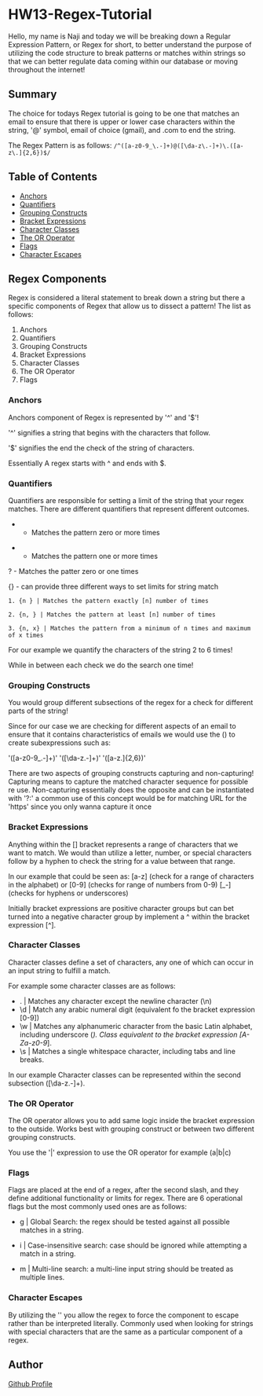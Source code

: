 # HW13-Regex-Tutorial

Hello, my name is Naji and today we will be breaking down a Regular Expression Pattern, or Regex for short, to better understand the purpose of utilizing the code structure to 
break patterns or matches within strings so that we can better regulate data coming within our database or moving throughout the internet! 

## Summary

The choice for todays Regex tutorial is going to be one that matches an email to ensure that there is upper or lower case characters within the string, '@' symbol, email of choice (gmail), and .com to end the string. 

The Regex Pattern is as follows:
`/^([a-z0-9_\.-]+)@([\da-z\.-]+)\.([a-z\.]{2,6})$/`

## Table of Contents

- [Anchors](#anchors)
- [Quantifiers](#quantifiers)
- [Grouping Constructs](#grouping-constructs)
- [Bracket Expressions](#bracket-expressions)
- [Character Classes](#character-classes)
- [The OR Operator](#the-or-operator)
- [Flags](#flags)
- [Character Escapes](#character-escapes)

## Regex Components
Regex is considered a literal statement to break down a string but there a specific components of Regex that allow us to dissect a pattern! The list as follows:

1. Anchors
2. Quantifiers 
3. Grouping Constructs
4. Bracket Expressions
5. Character Classes
6. The OR Operator
7. Flags

### Anchors
Anchors component of Regex is represented by '^' and '$'!

'^' signifies a string that begins with the characters that follow. 

'$' signifies the end the check of the string of characters.

Essentially A regex starts with ^ and ends with $.

### Quantifiers

Quantifiers are responsible for setting a limit of the string that your regex matches.
There are different quantifiers that represent different outcomes. 

* - Matches the pattern zero or more times

+ - Matches the pattern one or more times

? - Matches the patter zero or one times

{} - can provide three different ways to set limits for string match

    1. {n } | Matches the pattern exactly [n] number of times

    2. {n, } | Matches the pattern at least [n] number of times

    3. {n, x} | Matches the pattern from a minimum of n times and maximum of x times

For our example we quantify the characters of the string 2 to 6 times! 

While in between each check we do the search one time!

### Grouping Constructs

You would group different subsections of the regex for a check for different parts of the string!

Since for our case we are checking for different aspects of an email to ensure that it contains characteristics of emails we would use the () to create subexpressions
such as: 

'([a-z0-9_\.-]+)' '([\da-z\.-]+)' '([a-z\.]{2,6})'

There are two aspects of grouping constructs capturing and non-capturing!
Capturing means to capture the matched character sequence for possible re use. 
Non-capturing essentially does the opposite and can be instantiated with '?:' a common use of this concept would be for matching URL for the 'https' since you only wanna capture it once

### Bracket Expressions

Anything within the [] bracket represents a range of characters that we want to match. We would than utilize a letter, number, or special characters follow by a hyphen to check the string for a value between that range. 

In our example that could be seen as: [a-z] (check for a range of characters in the alphabet) or [0-9] (checks for range of numbers from 0-9) [_-] (checks for hyphens or underscores)

Initially bracket expressions are positive character groups but can bet turned into a negative character group by implement a ^ within the bracket expression [^].

### Character Classes

Character classes define a set of characters, any one of which can occur in an input string to fulfill a match. 

For example some character classes are as follows: 

- . | Matches any character except the newline character (\n)
- \d | Match any arabic numeral digit (equivalent fo the bracket expression [0-9])
- \w | Matches any alphanumeric character from the basic Latin alphabet, including underscore (_). Class equivalent to the bracket expression [A-Za-z0-9_].
- \s | Matches a single whitespace character, including tabs and line breaks. 

In our example Character classes can be represented within the second subsection ([\da-z\.-]+).

### The OR Operator

The OR operator allows you to add same logic inside the bracket expression to the outside. Works best with grouping construct or between two different grouping constructs.

You use the '|' expression to use the OR operator for example (a|b|c)

### Flags

Flags are placed at the end of a regex, after the second slash, and they define additional functionality or limits for regex.
There are 6 operational flags but the most commonly used ones are as follows:

- g | Global Search: the regex should be tested against all possible matches in a string.

- i | Case-insensitive search: case should be ignored while attempting a match in a string. 

- m | Multi-line search: a multi-line input string should be treated as multiple lines.

### Character Escapes

By utilizing the '\' you allow the regex to force the component to escape rather than be interpreted literally. 
Commonly used when looking for strings with special characters that are the same as a particular component of a regex.  

## Author

[Github Profile](https://github.com/nodgyd)

